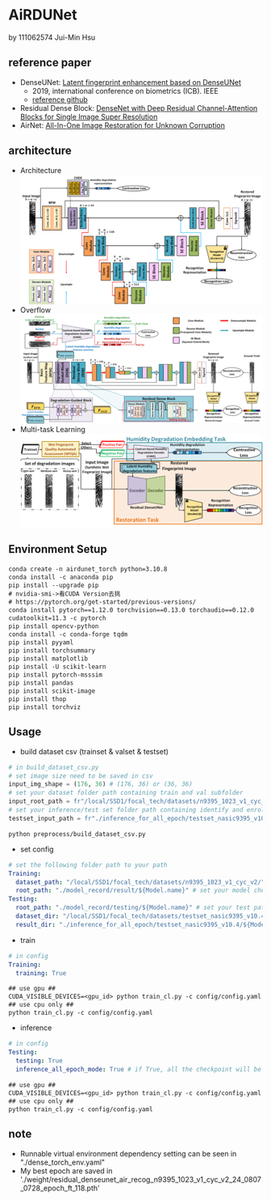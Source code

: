 # AiRDUNet

by 111062574 Jui-Min Hsu

## reference paper
- DenseUNet: [Latent fingerprint enhancement based on DenseUNet](https://ieeexplore.ieee.org/document/8987279)
    - 2019, international conference on biometrics (ICB). IEEE
    - [reference github](https://github.com/tensorflow/examples/blob/master/tensorflow_examples/models/densenet/densenet.py)
- Residual Dense Block: [DenseNet with Deep Residual Channel-Attention Blocks for Single Image Super Resolution](https://openaccess.thecvf.com/content_CVPRW_2019/papers/NTIRE/Jang_DenseNet_With_Deep_Residual_Channel-Attention_Blocks_for_Single_Image_Super_CVPRW_2019_paper.pdf)
- AirNet: [All-In-One Image Restoration for Unknown Corruption](https://openaccess.thecvf.com/content/CVPR2022/papers/Li_All-in-One_Image_Restoration_for_Unknown_Corruption_CVPR_2022_paper.pdf)
## architecture
- Architecture
![airdunet_architecture](./figsrc/AiRDUNet_architecture.png)
- Overflow
![airdunet_overflow](./figsrc/AiRDUNet_overall_Flow_chart.png)
- Multi-task Learning
![aridunet](./figsrc/MTL.png)
## Environment Setup
```shell
conda create -n airdunet_torch python=3.10.8
conda install -c anaconda pip
pip install --upgrade pip
# nvidia-smi->看CUDA Version去挑
# https://pytorch.org/get-started/previous-versions/
conda install pytorch==1.12.0 torchvision==0.13.0 torchaudio==0.12.0 cudatoolkit=11.3 -c pytorch
pip install opencv-python
conda install -c conda-forge tqdm
pip install pyyaml
pip install torchsummary
pip install matplotlib
pip install -U scikit-learn
pip install pytorch-msssim
pip install pandas
pip install scikit-image
pip install thop
pip install torchviz
```
## Usage
- build dataset csv (trainset & valset & testset)
```py
# in build_dataset_csv.py
# set image size need to be saved in csv
input_img_shape = (176, 36) # (176, 36) or (36, 36)
# set your dataset folder path containing train and val subfolder
input_root_path = fr"/local/SSD1/focal_tech/datasets/n9395_1023_v1_cyc_v2/"
# set your inference/test set folder path containing identify and enroll subfolder
testset_input_path = fr"./inference_for_all_epoch/testset_nasic9395_v10.4/"
```
```shell
python preprocess/build_dataset_csv.py
```
- set config
```yaml
# set the following folder path to your path
Training:
  dataset_path: "/local/SSD1/focal_tech/datasets/n9395_1023_v1_cyc_v2/" # set your dataset folder path containing train and val subfolder
  root_path: "./model_record/result/${Model.name}" # set your model checkpoint result path
Testing:
  root_path: "./model_record/testing/${Model.name}" # set your test path which saves the visualized imaged during training process and the loss image
  dataset_dir: "/local/SSD1/focal_tech/datasets/testset_nasic9395_v10.4/" # set your inference/test set folder path containing identify and enroll subfolder
  result_dir: "./inference_for_all_epoch/testset_nasic9395_v10.4/${Model.name}/" # set your result folder path which saves the restored images from dataset_dir folder
```
- train
```yaml
# in config
Training:
  training: True
```
```shell
## use gpu ##
CUDA_VISIBLE_DEVICES=<gpu_id> python train_cl.py -c config/config.yaml
## use cpu only ##
python train_cl.py -c config/config.yaml
```
- inference
```yaml
# in config
Testing:
  testing: True
  inference_all_epoch_mode: True # if True, all the checkpoint will be saved
```
```shell
## use gpu ##
CUDA_VISIBLE_DEVICES=<gpu_id> python train_cl.py -c config/config.yaml
## use cpu only ##
python train_cl.py -c config/config.yaml
```
## note
- Runnable virtual environment dependency setting can be seen in "./dense_torch_env.yaml"
- My best epoch are saved in './weight/residual_denseunet_air_recog_n9395_1023_v1_cyc_v2_24_0807_0728_epoch_ft_118.pth'